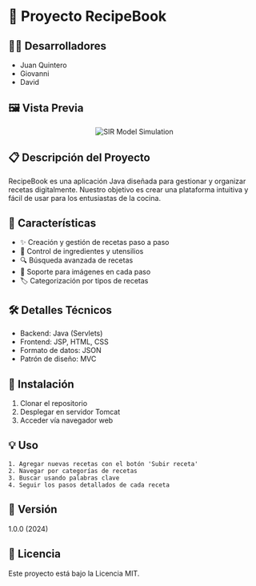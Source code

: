 # 🍳 Proyecto RecipeBook

## 👨‍💻 Desarrolladores
- Juan Quintero
- Giovanni
- David

## 🖼️ Vista Previa
<p align="center">
  <img alt="SIR Model Simulation" src="https://imgur.com/ZBEpTYd.png">
</p>

## 📋 Descripción del Proyecto
RecipeBook es una aplicación Java diseñada para gestionar y organizar recetas digitalmente. Nuestro objetivo es crear una plataforma intuitiva y fácil de usar para los entusiastas de la cocina.

## 🌟 Características
- ✨ Creación y gestión de recetas paso a paso
- 📝 Control de ingredientes y utensilios
- 🔍 Búsqueda avanzada de recetas
- 📸 Soporte para imágenes en cada paso
- 🏷️ Categorización por tipos de recetas

## 🛠️ Detalles Técnicos
- Backend: Java (Servlets)
- Frontend: JSP, HTML, CSS
- Formato de datos: JSON
- Patrón de diseño: MVC

## 🚀 Instalación
1. Clonar el repositorio
2. Desplegar en servidor Tomcat
3. Acceder vía navegador web

## 💡 Uso
```
1. Agregar nuevas recetas con el botón 'Subir receta'
2. Navegar por categorías de recetas
3. Buscar usando palabras clave
4. Seguir los pasos detallados de cada receta
```

## 🔄 Versión
1.0.0 (2024)

## 📝 Licencia
Este proyecto está bajo la Licencia MIT.
